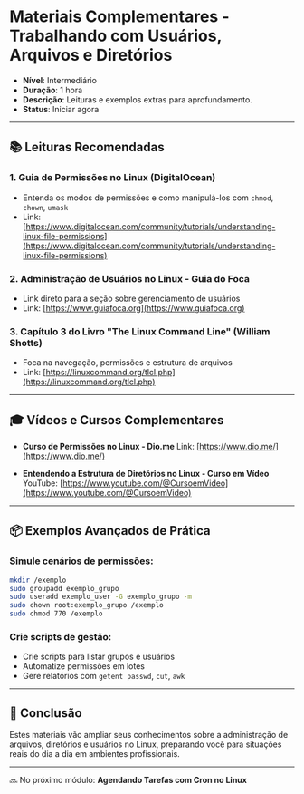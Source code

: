 # Materiais Complementares - Trabalhando com Usuários, Arquivos e Diretórios

* **Nível**: Intermediário
* **Duração**: 1 hora
* **Descrição**: Leituras e exemplos extras para aprofundamento.
* **Status**: Iniciar agora

---

## 📚 Leituras Recomendadas

### 1. Guia de Permissões no Linux (DigitalOcean)

* Entenda os modos de permissões e como manipulá-los com `chmod`, `chown`, `umask`
* Link: [https://www.digitalocean.com/community/tutorials/understanding-linux-file-permissions](https://www.digitalocean.com/community/tutorials/understanding-linux-file-permissions)

### 2. Administração de Usuários no Linux - Guia do Foca

* Link direto para a seção sobre gerenciamento de usuários
* Link: [https://www.guiafoca.org](https://www.guiafoca.org)

### 3. Capítulo 3 do Livro "The Linux Command Line" (William Shotts)

* Foca na navegação, permissões e estrutura de arquivos
* Link: [https://linuxcommand.org/tlcl.php](https://linuxcommand.org/tlcl.php)

---

## 🎓 Vídeos e Cursos Complementares

* **Curso de Permissões no Linux - Dio.me**
  Link: [https://www.dio.me/](https://www.dio.me/)

* **Entendendo a Estrutura de Diretórios no Linux - Curso em Vídeo**
  YouTube: [https://www.youtube.com/@CursoemVideo](https://www.youtube.com/@CursoemVideo)

---

## 📦 Exemplos Avançados de Prática

### Simule cenários de permissões:

```bash
mkdir /exemplo
sudo groupadd exemplo_grupo
sudo useradd exemplo_user -G exemplo_grupo -m
sudo chown root:exemplo_grupo /exemplo
sudo chmod 770 /exemplo
```

### Crie scripts de gestão:

* Crie scripts para listar grupos e usuários
* Automatize permissões em lotes
* Gere relatórios com `getent passwd`, `cut`, `awk`

---

## 🚀 Conclusão

Estes materiais vão ampliar seus conhecimentos sobre a administração de arquivos, diretórios e usuários no Linux, preparando você para situações reais do dia a dia em ambientes profissionais.

---

🔜 No próximo módulo: **Agendando Tarefas com Cron no Linux**
